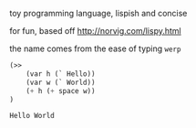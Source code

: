 toy programming language, lispish and concise

for fun, based off http://norvig.com/lispy.html

the name comes from the ease of typing `werp`

```scheme
(>> 
	(var h (` Hello)) 
	(var w (` World)) 
	(+ h (+ space w))
)
```
`Hello World`

